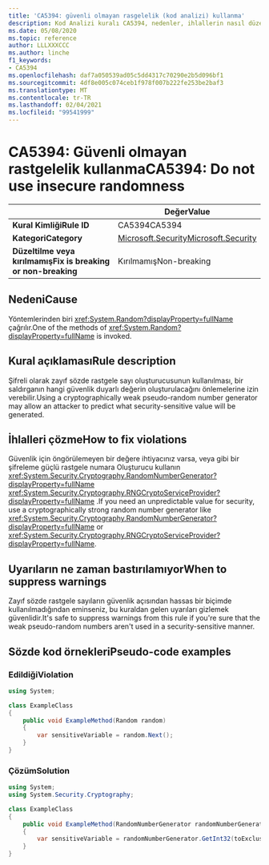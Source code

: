 ```yaml
---
title: 'CA5394: güvenli olmayan rasgelelik (kod analizi) kullanma'
description: Kod Analizi kuralı CA5394, nedenler, ihlallerin nasıl düzeltileceğini ve ne zaman bastıralınacağını içeren bilgiler sağlar.
ms.date: 05/08/2020
ms.topic: reference
author: LLLXXXCCC
ms.author: linche
f1_keywords:
- CA5394
ms.openlocfilehash: daf7a050539ad05c5dd4317c70290e2b5d096bf1
ms.sourcegitcommit: 4df8e005c074ceb1f978f007b222fe253be2baf3
ms.translationtype: MT
ms.contentlocale: tr-TR
ms.lasthandoff: 02/04/2021
ms.locfileid: "99541999"
---
```

# <a name="ca5394-do-not-use-insecure-randomness"></a><span data-ttu-id="4e033-103">CA5394: Güvenli olmayan rastgelelik kullanma</span><span class="sxs-lookup"><span data-stu-id="4e033-103">CA5394: Do not use insecure randomness</span></span>

| | <span data-ttu-id="4e033-104">Değer</span><span class="sxs-lookup"><span data-stu-id="4e033-104">Value</span></span> |
|-|-|
| <span data-ttu-id="4e033-105">**Kural Kimliği**</span><span class="sxs-lookup"><span data-stu-id="4e033-105">**Rule ID**</span></span> |<span data-ttu-id="4e033-106">CA5394</span><span class="sxs-lookup"><span data-stu-id="4e033-106">CA5394</span></span>|
| <span data-ttu-id="4e033-107">**Kategori**</span><span class="sxs-lookup"><span data-stu-id="4e033-107">**Category**</span></span> |[<span data-ttu-id="4e033-108">Microsoft.Security</span><span class="sxs-lookup"><span data-stu-id="4e033-108">Microsoft.Security</span></span>](security-warnings.md)|
| <span data-ttu-id="4e033-109">**Düzeltilme veya kırılmamış**</span><span class="sxs-lookup"><span data-stu-id="4e033-109">**Fix is breaking or non-breaking**</span></span> |<span data-ttu-id="4e033-110">Kırılmamış</span><span class="sxs-lookup"><span data-stu-id="4e033-110">Non-breaking</span></span>|

## <a name="cause"></a><span data-ttu-id="4e033-111">Nedeni</span><span class="sxs-lookup"><span data-stu-id="4e033-111">Cause</span></span>

<span data-ttu-id="4e033-112">Yöntemlerinden biri <xref:System.Random?displayProperty=fullName> çağrılır.</span><span class="sxs-lookup"><span data-stu-id="4e033-112">One of the methods of <xref:System.Random?displayProperty=fullName> is invoked.</span></span>

## <a name="rule-description"></a><span data-ttu-id="4e033-113">Kural açıklaması</span><span class="sxs-lookup"><span data-stu-id="4e033-113">Rule description</span></span>

<span data-ttu-id="4e033-114">Şifreli olarak zayıf sözde rastgele sayı oluşturucusunun kullanılması, bir saldırganın hangi güvenlik duyarlı değerin oluşturulacağını önlemelerine izin verebilir.</span><span class="sxs-lookup"><span data-stu-id="4e033-114">Using a cryptographically weak pseudo-random number generator may allow an attacker to predict what security-sensitive value will be generated.</span></span>

## <a name="how-to-fix-violations"></a><span data-ttu-id="4e033-115">İhlalleri çözme</span><span class="sxs-lookup"><span data-stu-id="4e033-115">How to fix violations</span></span>

<span data-ttu-id="4e033-116">Güvenlik için öngörülemeyen bir değere ihtiyacınız varsa, veya gibi bir şifreleme güçlü rastgele numara Oluşturucu kullanın <xref:System.Security.Cryptography.RandomNumberGenerator?displayProperty=fullName> <xref:System.Security.Cryptography.RNGCryptoServiceProvider?displayProperty=fullName> .</span><span class="sxs-lookup"><span data-stu-id="4e033-116">If you need an unpredictable value for security, use a cryptographically strong random number generator like <xref:System.Security.Cryptography.RandomNumberGenerator?displayProperty=fullName> or <xref:System.Security.Cryptography.RNGCryptoServiceProvider?displayProperty=fullName>.</span></span>

## <a name="when-to-suppress-warnings"></a><span data-ttu-id="4e033-117">Uyarıların ne zaman bastırılamıyor</span><span class="sxs-lookup"><span data-stu-id="4e033-117">When to suppress warnings</span></span>

<span data-ttu-id="4e033-118">Zayıf sözde rastgele sayıların güvenlik açısından hassas bir biçimde kullanılmadığından eminseniz, bu kuraldan gelen uyarıları gizlemek güvenlidir.</span><span class="sxs-lookup"><span data-stu-id="4e033-118">It's safe to suppress warnings from this rule if you're sure that the weak pseudo-random numbers aren't used in a security-sensitive manner.</span></span>

## <a name="pseudo-code-examples"></a><span data-ttu-id="4e033-119">Sözde kod örnekleri</span><span class="sxs-lookup"><span data-stu-id="4e033-119">Pseudo-code examples</span></span>

### <a name="violation"></a><span data-ttu-id="4e033-120">Edildiği</span><span class="sxs-lookup"><span data-stu-id="4e033-120">Violation</span></span>

```csharp
using System;

class ExampleClass
{
    public void ExampleMethod(Random random)
    {
        var sensitiveVariable = random.Next();
    }
}
```

### <a name="solution"></a><span data-ttu-id="4e033-121">Çözüm</span><span class="sxs-lookup"><span data-stu-id="4e033-121">Solution</span></span>

```csharp
using System;
using System.Security.Cryptography;

class ExampleClass
{
    public void ExampleMethod(RandomNumberGenerator randomNumberGenerator, int toExclusive)
    {
        var sensitiveVariable = randomNumberGenerator.GetInt32(toExclusive);
    }
}
```
